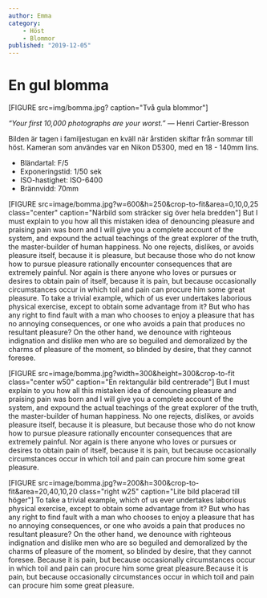 ```yaml
---
author: Emma
category:
    - Höst
    - Blommor
published: "2019-12-05"
---
```


En gul blomma
==================================


[FIGURE src=img/bomma.jpg? caption="Två gula blommor"]

*“Your first 10,000 photographs are your worst.”* ― Henri Cartier-Bresson
<!--more-->

Bilden är tagen i familjestugan en kväll när årstiden skiftar från sommar till höst. Kameran som användes var en Nikon D5300, med en 18 - 140mm lins.

<ul>
<li>Bländartal: F/5</li>

<li>Exponeringstid: 1/50 sek</li>

<li>ISO-hastighet: ISO-6400</li>

<li>Brännvidd: 70mm</li>
</ul>

[FIGURE src=image/bomma.jpg?w=600&h=250&crop-to-fit&area=0,10,0,25 class="center" caption="Närbild som sträcker sig över hela bredden"]
But I must explain to you how all this mistaken idea of denouncing pleasure and praising pain was born and I will give you a complete account of the system, and expound the actual teachings of the great explorer of the truth, the master-builder of human happiness. No one rejects, dislikes, or avoids pleasure itself, because it is pleasure, but because those who do not know how to pursue pleasure rationally encounter consequences that are extremely painful. Nor again is there anyone who loves or pursues or desires to obtain pain of itself, because it is pain, but because occasionally circumstances occur in which toil and pain can procure him some great pleasure. To take a trivial example, which of us ever undertakes laborious physical exercise, except to obtain some advantage from it? But who has any right to find fault with a man who chooses to enjoy a pleasure that has no annoying consequences, or one who avoids a pain that produces no resultant pleasure? On the other hand, we denounce with righteous indignation and dislike men who are so beguiled and demoralized by the charms of pleasure of the moment, so blinded by desire, that they cannot foresee.

[FIGURE src=image/bomma.jpg?width=300&height=300&crop-to-fit class="center w50" caption="En rektangulär bild centrerade"]
But I must explain to you how all this mistaken idea of denouncing pleasure and praising pain was born and I will give you a complete account of the system, and expound the actual teachings of the great explorer of the truth, the master-builder of human happiness. No one rejects, dislikes, or avoids pleasure itself, because it is pleasure, but because those who do not know how to pursue pleasure rationally encounter consequences that are extremely painful. Nor again is there anyone who loves or pursues or desires to obtain pain of itself, because it is pain, but because occasionally circumstances occur in which toil and pain can procure him some great pleasure.

[FIGURE src=image/bomma.jpg?w=200&h=300&crop-to-fit&area=20,40,10,20 class="right w25" caption="Lite bild placerad till höger"]
To take a trivial example, which of us ever undertakes laborious physical exercise, except to obtain some advantage from it? But who has any right to find fault with a man who chooses to enjoy a pleasure that has no annoying consequences, or one who avoids a pain that produces no resultant pleasure? On the other hand, we denounce with righteous indignation and dislike men who are so beguiled and demoralized by the charms of pleasure of the moment, so blinded by desire, that they cannot foresee. Because it is pain, but because occasionally circumstances occur in which toil and pain can procure him some great pleasure.Because it is pain, but because occasionally circumstances occur in which toil and pain can procure him some great pleasure.
